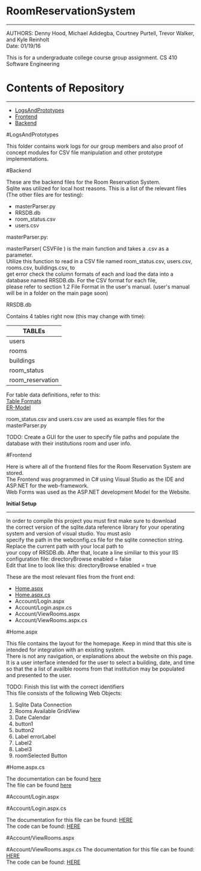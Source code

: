 # RoomReservationSystem
***
AUTHORS: Denny Hood, Michael Adidegba, Courtney Purtell, Trevor Walker, and Kyle Reinholt    
Date: 01/19/16    

This is for a undergraduate college course group assignment. CS 410 Software Engineering    
 
# Contents of Repository
***
- [LogsAndPrototypes](https://github.com/reinholtk24/RoomReservationSystem/tree/master/LogsAndPrototypes)
- [Frontend](#frontend)
- [Backend](#backend)  

#LogsAndPrototypes

This folder contains work logs for our group members and also proof of concept modules for CSV file manipulation and other prototype implementations.   

#Backend 

These are the backend files for the Room Reservation System.    
Sqlite was utilized for local host reasons.
This is a list of the relevant files (The other files are for testing):    

- masterParser.py
- RRSDB.db
- room_status.csv
- users.csv    


masterParser.py:     

masterParser( CSVFile ) is the main function and takes a .csv as a parameter.    
Utilize this function to read in a CSV file named room_status.csv, users.csv, rooms.csv, buildings.csv, to    
get error check the column formats of each and load the data into a database named RRSDB.db. For the CSV format for each file,     
please refer to section 1.2 File Format in the user's manual. (user's manual will be in a folder on the main page soon) 

RRSDB.db    

Contains 4 tables right now (this may change with time): 

|TABLEs                              |           
| ---------------------------------- |   
| users                              |    
| rooms                              |    
| buildings                          |    
| room_status                        |    
| room_reservation                   |  
  
    

For table data definitions, refer to this:    
[Table Formats](https://docs.google.com/document/d/1TuH4QXDVmixivNLMd0GYS0jrRGVwHpqipmDEyQk-xdA/edit?usp=sharing)    
[ER-Model](https://docs.google.com/document/d/1WUespPPC7Xdgn-7NbcA1Erd0Y627aoqP_rCsXExPpnA/edit?pref=2&pli=1)

room_status.csv and users.csv are used as example files for the masterParser.py 

TODO: Create a GUI for the user to specify file paths and populate the database with their institutions room and user info. 

#Frontend 

Here is where all of the frontend files for the Room Reservation System are stored.    
The Frontend was programmed in C# using Visual Studio as the IDE and ASP.NET for the web-framework.          
Web Forms was used as the ASP.NET development Model for the Website.     

<b>Initial Setup</b>
______________
In order to compile this project you must first make sure to download    
the correct version of the sqlite.data reference library for your operating system and version of visual studio. You must aslo   
specify the path in the webconfig.cs file for the sqlite connection string. Replace the current path with your local path to   
your copy of RRSDB.db. After that, locate a line similiar to this your IIS configuration file: directoryBrowse enabled = false    
Edit that line to look like this: directoryBrowse enabled = true     

These are the most relevant files from the front end:    

- [Home.aspx](#Home.aspx)
- [Home.aspx.cs](#Home.aspx.cs) 
- Account/Login.aspx
- Account/Login.aspx.cs
- Account/ViewRooms.aspx
- Account/ViewRooms.aspx.cs 

#Home.aspx

This file contains the layout for the homepage. Keep in mind that this site is intended for integration with an existing system.     
There is not any navigation, or explanations about the website on this page. It is a user interface intended for the user to select a building,
date, and time so that the a list of availble rooms from that institution may be populated and presented to the user.    

TODO: Finish this list with the correct identifiers     
This file consists of the following Web Objects:     
1. Sqlite Data Connection      
2. Rooms Available GridView      
3. Date Calendar      
4. button1     
5. button2      
6. Label errorLabel     
7. Label2     
8. Label3    
9. roomSelected Button     
   
#Home.aspx.cs

The documentation can be found [here](https://docs.google.com/document/d/1aPTLqmRvrRfCIpIRCFBxSbD_gB8UD-1lW0luMyJS6NE/edit?pref=2&pli=1)       
The file can be found [here](https://github.com/reinholtk24/RoomReservationSystem/blob/clean/Frontend/Site/WebSite1/Home.aspx.cs)

#Account/Login.aspx

#Account/Login.aspx.cs
      
       
The documentation for this file can be found: [HERE]( https://docs.google.com/document/d/16dJQti6UH3iY_mHECg9GdlY2FKzWbezxdecaAWbLJuc/edit)           
The code can be found: [HERE]( https://github.com/reinholtk24/RoomReservationSystem/blob/master/Frontend/Site/WebSite1/Account/Login.aspx.cs)           

#Account/ViewRooms.aspx

#Account/ViewRooms.aspx.cs 
The documentation for this file can be found: [HERE](https://docs.google.com/document/d/1UnjlIQ7Nfa_yYB_4yQtKWoqZJ1-AjmZwNVfXI2_eC04/edit?usp=sharing)           
The code can be found: [HERE]( https://github.com/reinholtk24/RoomReservationSystem/blob/master/Frontend/Site/WebSite1/Account/ViewRooms.aspx.cs)     




